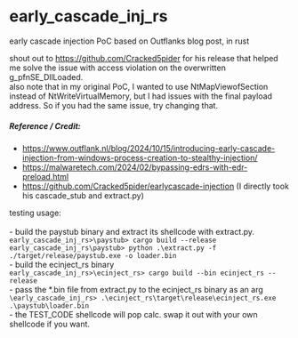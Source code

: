 # early_cascade_inj_rs
early cascade injection PoC based on Outflanks blog post, in rust

shout out to https://github.com/Cracked5pider for his release that helped me solve the issue with access violation on the overwritten g_pfnSE_DllLoaded.<BR>
also note that in my original PoC, I wanted to use NtMapViewofSection instead of NtWriteVirtualMemory, but I had issues with the final payload address. So if you had the same issue, try changing that.

##### Reference / Credit:

- https://www.outflank.nl/blog/2024/10/15/introducing-early-cascade-injection-from-windows-process-creation-to-stealthy-injection/
- https://malwaretech.com/2024/02/bypassing-edrs-with-edr-preload.html
- https://github.com/Cracked5pider/earlycascade-injection (I directly took his cascade_stub and extract.py)

testing usage:<BR>  
                - build the paystub binary and extract its shellcode with extract.py.<BR> 
                      ```early_cascade_inj_rs>\paystub> cargo build --release```<BR>
                    ```early_cascade_inj_rs\paystub> python .\extract.py -f ./target/release/paystub.exe -o loader.bin```<BR>
                - build the ecinject_rs binary<BR>
                    ```early_cascade_inj_rs>\ecinject_rs> cargo build --bin ecinject_rs --release```<BR>
                - pass the *.bin file from extract.py to the ecinject_rs binary as an arg<BR>
                    ```\early_cascade_inj_rs> .\ecinject_rs\target\release\ecinject_rs.exe .\paystub\loader.bin```<BR>
                - the TEST_CODE shellcode will pop calc. swap it out with your own shellcode if you want.
